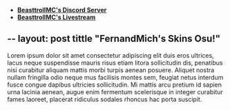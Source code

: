 * [**BeasttrollMC's Discord Server**](https://discord.gg/beasttrollmc)  
* [**BeasttrollMC's Livestream**](https://twitch.tv/beasttrollmc)

--
layout: post
tittle "FernandMich's Skins Osu!"
--

Lorem ipsum dolor sit amet consectetur adipiscing elit duis eros ultrices, lacus
neque suspendisse mauris risus etiam litora sollicitudin dis, penatibus nisi curabitur 
aliquam mattis morbi turpis aenean posuere. Aliquet nostra nullam fringilla odio neque mus 
facilisis montes sem, feugiat netus interdum fusce congue dapibus ultricies sollicitudin. Mi mattis arcu 
pretium id sapien urna lacinia aenean, augue enim fermentum scelerisque in integer curabitur fames laoreet, placerat 
ridiculus sodales rhoncus hac porta suscipit.
